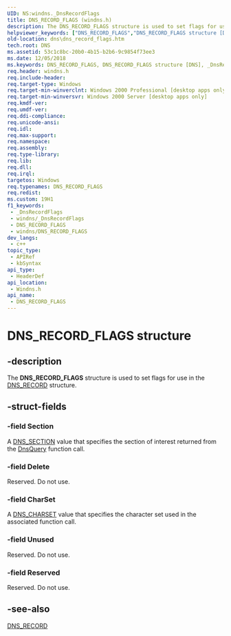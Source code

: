 ```yaml
---
UID: NS:windns._DnsRecordFlags
title: DNS_RECORD_FLAGS (windns.h)
description: The DNS_RECORD_FLAGS structure is used to set flags for use in the DNS_RECORD structure.
helpviewer_keywords: ["DNS_RECORD_FLAGS","DNS_RECORD_FLAGS structure [DNS]","_DnsRecordFlags","_dns_dns_record_flags","dns.dns_record_flags","windns/DNS_RECORD_FLAGS"]
old-location: dns\dns_record_flags.htm
tech.root: DNS
ms.assetid: 53c1c8bc-20b0-4b15-b2b6-9c9854f73ee3
ms.date: 12/05/2018
ms.keywords: DNS_RECORD_FLAGS, DNS_RECORD_FLAGS structure [DNS], _DnsRecordFlags, _dns_dns_record_flags, dns.dns_record_flags, windns/DNS_RECORD_FLAGS
req.header: windns.h
req.include-header: 
req.target-type: Windows
req.target-min-winverclnt: Windows 2000 Professional [desktop apps only]
req.target-min-winversvr: Windows 2000 Server [desktop apps only]
req.kmdf-ver: 
req.umdf-ver: 
req.ddi-compliance: 
req.unicode-ansi: 
req.idl: 
req.max-support: 
req.namespace: 
req.assembly: 
req.type-library: 
req.lib: 
req.dll: 
req.irql: 
targetos: Windows
req.typenames: DNS_RECORD_FLAGS
req.redist: 
ms.custom: 19H1
f1_keywords:
 - _DnsRecordFlags
 - windns/_DnsRecordFlags
 - DNS_RECORD_FLAGS
 - windns/DNS_RECORD_FLAGS
dev_langs:
 - c++
topic_type:
 - APIRef
 - kbSyntax
api_type:
 - HeaderDef
api_location:
 - Windns.h
api_name:
 - DNS_RECORD_FLAGS
---
```


# DNS_RECORD_FLAGS structure


## -description

The 
<b>DNS_RECORD_FLAGS</b> structure is used to set flags for use in the 
<a href="/windows/win32/api/windns/ns-windns-dns_recorda">DNS_RECORD</a> structure.

## -struct-fields

### -field Section

A <a href="/windows/win32/api/windns/ne-windns-dns_section">DNS_SECTION</a> value that specifies the section of interest returned from the 
<a href="https://docs.microsoft.com/windows/desktop/api/windns/nf-windns-dnsquery_a">DnsQuery</a> function call.

### -field Delete

Reserved. Do not use.

### -field CharSet

A <a href="https://docs.microsoft.com/windows/desktop/api/windns/ne-windns-dns_charset">DNS_CHARSET</a> value that specifies the character set used in the associated function call.

### -field Unused

Reserved. Do not use.

### -field Reserved

Reserved. Do not use.

## -see-also

<a href="/windows/win32/api/windns/ns-windns-dns_recorda">DNS_RECORD</a>

